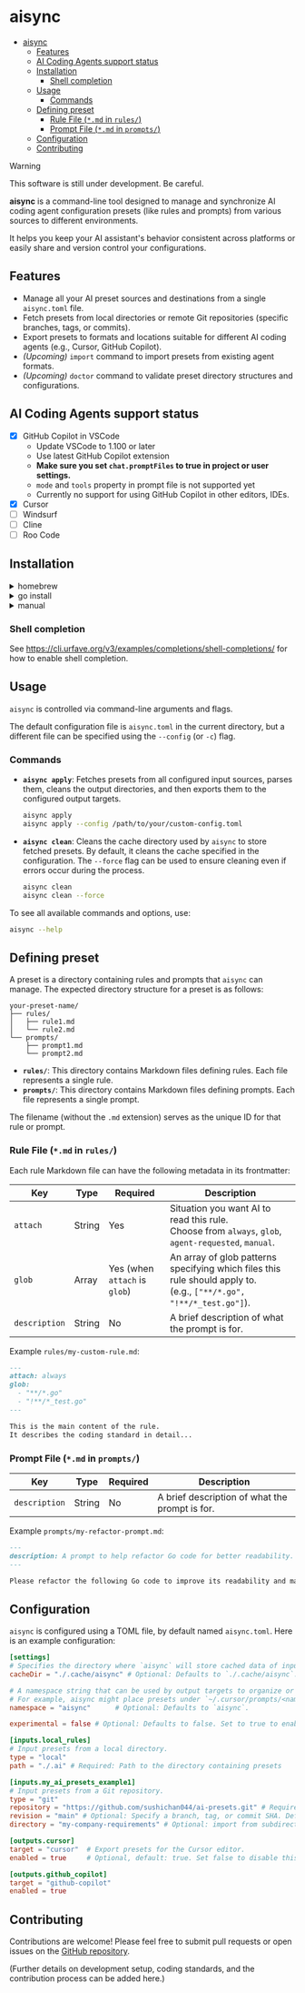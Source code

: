 # aisync

<!-- TOC -->

- [aisync](#aisync)
  - [Features](#features)
  - [AI Coding Agents support status](#ai-coding-agents-support-status)
  - [Installation](#installation)
    - [Shell completion](#shell-completion)
  - [Usage](#usage)
    - [Commands](#commands)
  - [Defining preset](#defining-preset)
    - [Rule File (`*.md` in `rules/`)](#rule-file-md-in-rules)
    - [Prompt File (`*.md` in `prompts/`)](#prompt-file-md-in-prompts)
  - [Configuration](#configuration)
  - [Contributing](#contributing)

<!-- /TOC -->

> [!WARNING]
> This software is still under development. Be careful.

**aisync** is a command-line tool designed to manage and synchronize AI coding agent configuration presets (like rules and prompts) from various sources to different environments.

It helps you keep your AI assistant\'s behavior consistent across platforms or easily share and version control your configurations.

## Features

- Manage all your AI preset sources and destinations from a single `aisync.toml` file.
- Fetch presets from local directories or remote Git repositories (specific branches, tags, or commits).
- Export presets to formats and locations suitable for different AI coding agents (e.g., Cursor, GitHub Copilot).
- *(Upcoming)* `import` command to import presets from existing agent formats.
- *(Upcoming)* `doctor` command to validate preset directory structures and configurations.

## AI Coding Agents support status

- [x] GitHub Copilot in VSCode
  - Update VSCode to 1.100 or later
  - Use latest GitHub Copilot extension
  - **Make sure you set `chat.promptFiles` to true in project or user settings.**
  - `mode` and `tools` property in prompt file is not supported yet
  - Currently no support for using GitHub Copilot in other editors, IDEs.
- [x] Cursor
- [ ] Windsurf
- [ ] Cline
- [ ] Roo Code

## Installation

<details>
  <summary>homebrew</summary>

```bash
brew install sushichan044/tap/aisync
```

</details>

<details>
  <summary>go install</summary>

```bash
go install github.com/sushichan044/aisync@latest
```

</details>

<details>
  <summary>manual</summary>

Download the latest release from the [GitHub releases page](https://github.com/sushichan044/aisync/releases).

</details>

### Shell completion

See <https://cli.urfave.org/v3/examples/completions/shell-completions/> for how to enable shell completion.

## Usage

`aisync` is controlled via command-line arguments and flags.

The default configuration file is `aisync.toml` in the current directory, but a different file can be specified using the `--config` (or `-c`) flag.

### Commands

- **`aisync apply`**: Fetches presets from all configured input sources, parses them, cleans the output directories, and then exports them to the configured output targets.

    ```bash
    aisync apply
    aisync apply --config /path/to/your/custom-config.toml
    ```

- **`aisync clean`**: Cleans the cache directory used by `aisync` to store fetched presets. By default, it cleans the cache specified in the configuration. The `--force` flag can be used to ensure cleaning even if errors occur during the process.

    ```bash
    aisync clean
    aisync clean --force
    ```

To see all available commands and options, use:

```bash
aisync --help
```

## Defining preset

A preset is a directory containing rules and prompts that `aisync` can manage. The expected directory structure for a preset is as follows:

```
your-preset-name/
├── rules/
│   ├── rule1.md
│   └── rule2.md
└── prompts/
    ├── prompt1.md
    └── prompt2.md
```

- **`rules/`**: This directory contains Markdown files defining rules. Each file represents a single rule.
- **`prompts/`**: This directory contains Markdown files defining prompts. Each file represents a single prompt.

The filename (without the `.md` extension) serves as the unique ID for that rule or prompt.

### Rule File (`*.md` in `rules/`)

Each rule Markdown file can have the following metadata in its frontmatter:

| Key           | Type    | Required | Description                                                                                                |
|---------------|---------|----------|------------------------------------------------------------------------------------------------------------|
| `attach` | String  | Yes       | Situation you want AI to read this rule. <br> Choose from `always`, `glob`, `agent-requested`, `manual`.  |
| `glob`      | Array  | Yes (when `attach` is `glob`)       | An array of glob patterns specifying which files this rule should apply to. <br> (e.g., `["**/*.go", "!**/*_test.go"]`). |
| `description` | String  | No       | A brief description of what the prompt is for.                                                                |

Example `rules/my-custom-rule.md`:

```markdown
---
attach: always
glob:
  - "**/*.go"
  - "!**/*_test.go"
---

This is the main content of the rule.
It describes the coding standard in detail...
```

### Prompt File (`*.md` in `prompts/`)

| Key           | Type    | Required | Description                                                                                                   |
|---------------|---------|----------|---------------------------------------------------------------------------------------------------------------|
| `description` | String  | No       | A brief description of what the prompt is for.                                                                |

Example `prompts/my-refactor-prompt.md`:

```markdown
---
description: A prompt to help refactor Go code for better readability.
---

Please refactor the following Go code to improve its readability and maintainability, keeping in mind our company's Go coding standards.
```

## Configuration

`aisync` is configured using a TOML file, by default named `aisync.toml`. Here is an example configuration:

```toml
[settings]
# Specifies the directory where `aisync` will store cached data of inputs.
cacheDir = "./.cache/aisync" # Optional: Defaults to `./.cache/aisync`.

# A namespace string that can be used by output targets to organize or prefix the imported presets.
# For example, aisync might place presets under `~/.cursor/prompts/<namespace>/` or `~/.cursor/rules/<namespace>/`.
namespace = "aisync"      # Optional: Defaults to `aisync`.

experimental = false # Optional: Defaults to false. Set to true to enable experimental features.

[inputs.local_rules]
# Input presets from a local directory.
type = "local"
path = "./.ai" # Required: Path to the directory containing presets

[inputs.my_ai_presets_example1]
# Input presets from a Git repository.
type = "git"
repository = "https://github.com/sushichan044/ai-presets.git" # Required: URL of the Git repository
revision = "main" # Optional: Specify a branch, tag, or commit SHA. Defaults to the repo's default branch.
directory = "my-company-requirements" # Optional: import from subdirectory.

[outputs.cursor]
target = "cursor"  # Export presets for the Cursor editor.
enabled = true     # Optional, default: true. Set false to disable this output.

[outputs.github_copilot]
target = "github-copilot"
enabled = true
```

## Contributing

Contributions are welcome! Please feel free to submit pull requests or open issues on the [GitHub repository](https://github.com/sushichan044/aisync).

(Further details on development setup, coding standards, and the contribution process can be added here.)
